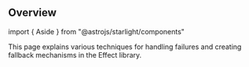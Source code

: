 ## Overview

import { Aside } from "@astrojs/starlight/components"

This page explains various techniques for handling failures and creating fallback mechanisms in the Effect library.
